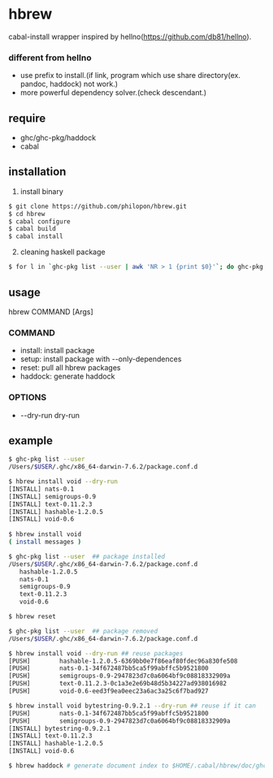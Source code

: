 hbrew
=====

   cabal-install wrapper inspired by hellno(https://github.com/db81/hellno).

### different from hellno

* use prefix to install.(if link, program which use share directory(ex. pandoc, haddock) not work.)
* more powerful dependency solver.(check descendant.)

require
----

* ghc/ghc-pkg/haddock
* cabal

installation
----

1. install binary

```bash
$ git clone https://github.com/philopon/hbrew.git
$ cd hbrew
$ cabal configure
$ cabal build
$ cabal install
```

2. cleaning haskell package

```bash
$ for l in `ghc-pkg list --user | awk 'NR > 1 {print $0}'`; do ghc-pkg unregister $l --force; done
```

usage
----

hbrew COMMAND [Args]

### COMMAND

* install: install package
* setup: install package with --only-dependences
* reset: pull all hbrew packages
* haddock: generate haddock
         
### OPTIONS

* --dry-run     dry-run

example
----

```bash
$ ghc-pkg list --user
/Users/$USER/.ghc/x86_64-darwin-7.6.2/package.conf.d

$ hbrew install void --dry-run
[INSTALL] nats-0.1
[INSTALL] semigroups-0.9
[INSTALL] text-0.11.2.3
[INSTALL] hashable-1.2.0.5
[INSTALL] void-0.6
    
$ hbrew install void
( install messages )

$ ghc-pkg list --user  ## package installed
/Users/$USER/.ghc/x86_64-darwin-7.6.2/package.conf.d
   hashable-1.2.0.5
   nats-0.1
   semigroups-0.9
   text-0.11.2.3
   void-0.6

$ hbrew reset

$ ghc-pkg list --user  ## package removed
/Users/$USER/.ghc/x86_64-darwin-7.6.2/package.conf.d

$ hbrew install void --dry-run ## reuse packages
[PUSH]        hashable-1.2.0.5-6369bb0e7f86eaf80fdec96a830fe508
[PUSH]        nats-0.1-34f672487bb5ca5f99abffc5b9521800
[PUSH]        semigroups-0.9-2947823d7c0a6064bf9c08818332909a
[PUSH]        text-0.11.2.3-0c1a3e2e69b48d5b34227ad938016982
[PUSH]        void-0.6-eed3f9ea0eec23a6ac3a25c6f7bad927

$ hbrew install void bytestring-0.9.2.1 --dry-run ## reuse if it can
[PUSH]        nats-0.1-34f672487bb5ca5f99abffc5b9521800
[PUSH]        semigroups-0.9-2947823d7c0a6064bf9c08818332909a
[INSTALL] bytestring-0.9.2.1
[INSTALL] text-0.11.2.3
[INSTALL] hashable-1.2.0.5
[INSTALL] void-0.6

$ hbrew haddock # generate document index to $HOME/.cabal/hbrew/doc/ghc-7.6.2-x86_64/index.html
```









